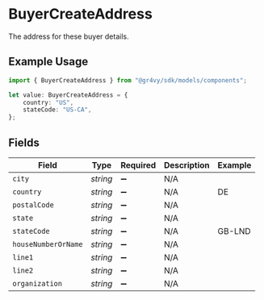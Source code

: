 # BuyerCreateAddress

The address for these buyer details.

## Example Usage

```typescript
import { BuyerCreateAddress } from "@gr4vy/sdk/models/components";

let value: BuyerCreateAddress = {
    country: "US",
    stateCode: "US-CA",
};
```

## Fields

| Field               | Type                | Required            | Description         | Example             |
| ------------------- | ------------------- | ------------------- | ------------------- | ------------------- |
| `city`              | *string*            | :heavy_minus_sign:  | N/A                 |                     |
| `country`           | *string*            | :heavy_minus_sign:  | N/A                 | DE                  |
| `postalCode`        | *string*            | :heavy_minus_sign:  | N/A                 |                     |
| `state`             | *string*            | :heavy_minus_sign:  | N/A                 |                     |
| `stateCode`         | *string*            | :heavy_minus_sign:  | N/A                 | GB-LND              |
| `houseNumberOrName` | *string*            | :heavy_minus_sign:  | N/A                 |                     |
| `line1`             | *string*            | :heavy_minus_sign:  | N/A                 |                     |
| `line2`             | *string*            | :heavy_minus_sign:  | N/A                 |                     |
| `organization`      | *string*            | :heavy_minus_sign:  | N/A                 |                     |